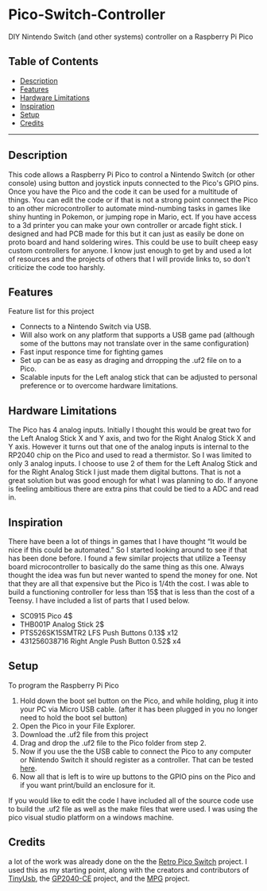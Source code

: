 # Pico-Switch-Controller
DIY Nintendo Switch (and other systems) controller on a Raspberry Pi Pico

## Table of Contents

- [Description](#description)
- [Features](#features)
- [Hardware Limitations](#hardware-limitations)
- [Inspiration](#inspiration)
- [Setup](#setup)
- [Credits](#credits)

---

## Description

This code allows a Raspberry Pi Pico to control a Nintendo Switch (or other console) using button and joystick inputs connected to the Pico's GPIO pins. Once you have the Pico and the code it can be used for a multitude of things. You can edit the code or if that is not a strong point connect the Pico to an other microcontroller to automate mind-numbing tasks in games like shiny hunting in Pokemon, or jumping rope in Mario, ect. If you have access to a 3d printer you can make your own controller or arcade fight stick. I designed and had PCB made for this but it can just as easily be done on proto board and hand soldering wires. This could be use to built cheep easy custom controllers for anyone. I know just enough to get by and used a lot of resources and the projects of others that I will provide links to, so don't criticize the code too harshly. 


## Features

Feature list for this project
- Connects to a Nintendo Switch via USB.
- Will also work on any platform that supports a USB game pad (although some of the buttons may not translate over in the same configuration)
- Fast input responce time for fighting games
- Set up can be as easy as draging and drropping the .uf2 file on to a Pico.
- Scalable inputs for the Left analog stick that can be adjusted to personal preference or to overcome hardware limitations.


## Hardware Limitations

The Pico has 4 analog inputs. Initially I thought this would be great two for the Left Analog Stick X and Y axis, and two for the Right Analog Stick X and Y axis. However it turns out that one of the analog inputs is internal to the RP2040 chip on the Pico and used to read a thermistor. So I was limited to only 3 analog inputs. I choose to use 2 of them for the Left Analog Stick and for the Right Analog Stick I just made them digital buttons. That is not a great solution but was good enough for what I was planning to do. If anyone is feeling ambitious there are extra pins that could be tied to a ADC and read in.

## Inspiration

There have been a lot of things in games that I have thought “It would be nice if this could be automated.” So I started looking around to see if that has been done before. I found a few similar projects that utilize a Teensy board microcontroller to basically do the same thing as this one. Always thought the idea was fun but never wanted to spend the money for one. Not that they are all that expensive but the Pico is 1/4th the cost.  I was able to build a functioning controller for less than 15$ that is less than the cost of a Teensy. I have included a list of parts that I used below. 

- SC0915 Pico 4$
- THB001P Analog Stick 2$
- PTS526SK15SMTR2 LFS Push Buttons 0.13$ x12
- 431256038716 Right Angle Push Button 0.52$ x4

## Setup

To program the Raspberry Pi Pico

1. Hold down the boot sel button on the Pico, and while holding, plug it into your PC via Micro USB cable. (after it has been plugged in you no longer need to hold the boot sel button)
2. Open the Pico in your File Explorer.
3. Download the .uf2 file from this project
4. Drag and drop the .uf2 file to the Pico folder from step 2.
5. Now if you use the the USB cable to connect the Pico to any computer or Nintendo Switch it should register as a controller. That can be tested [here](https://hardwaretester.com/gamepad).
7. Now all that is left is to wire up buttons to the GPIO pins on the Pico and if you want print/build an enclosure for it.

If you would like to edit the code I have included all of the source code use to build the .uf2 file as well as the make files that were used. I was using the pico visual studio platform on a windows machine. 

## Credits 
a lot of the work was already done on the the [Retro Pico Switch](https://github.com/DavidPagels/retro-pico-switch) project. I used this as my starting point, along with the creators and contributors of [TinyUsb](https://github.com/hathach/tinyusb), the [GP2040-CE](https://github.com/OpenStickCommunity/GP2040-CE) project, and the [MPG](https://github.com/OpenStickCommunity/MPG) project.





   




